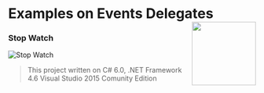 # Examples on Events Delegates  <img src="https://cloud.githubusercontent.com/assets/24522089/21962098/41a510c8-db36-11e6-95ef-eb392a0a1919.png" align="right" width="130px" height="130px" /> 

### Stop Watch

![Stop Watch](https://cloud.githubusercontent.com/assets/24522089/22300138/f914a546-e33f-11e6-9bd4-92c604e1805e.PNG)


> This project written on C# 6.0, .NET Framework 4.6 Visual Studio 2015 Comunity Edition
